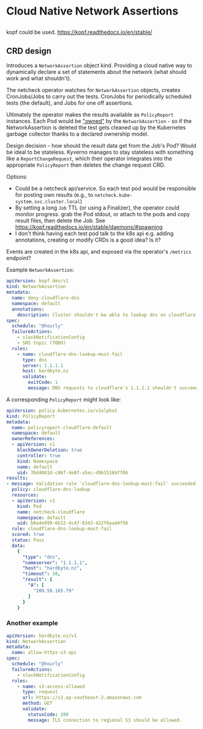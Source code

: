 # Cloud Native Network Assertions

## 

kopf could be used.
https://kopf.readthedocs.io/en/stable/

## CRD design

Introduces a `NetworkAssertion` object kind. Providing a cloud native way to dynamically
declare a set of statements about the network (what should work and what shouldn't).

The netcheck operator watches for `NetworkAssertion` objects, creates CronJobs/Jobs to carry out the tests. CronJobs for 
periodically scheduled tests (the default), and Jobs for one off assertions.

Ultimately the operator makes the results available as `PolicyReport` instances. Each Pod would be ["owned"](https://kubernetes.io/docs/concepts/overview/working-with-objects/owners-dependents/) by the
`NetworkAssertion` - so if the NetworkAssertion is deleted the test gets cleaned up by the Kubernetes garbage collector 
thanks to a declared ownership model.

Design decision - how should the result data get from the Job's Pod? Would be ideal to be stateless.
Kyverno manages to stay stateless with something like a `ReportChangeRequest`, which their operator
integrates into the appropriate `PolicyReport` then deletes the change request CRD.

Options:
- Could be a netcheck api/service. So each test pod would be responsible for posting own results (e.g., to `netcheck.kube-system.svc.cluster.local`)
- By setting a long `Job` TTL (or using a Finalizer), the operator could monitor progress. grab the Pod stdout, or attach to the pods and copy result files, then delete the Job. See https://kopf.readthedocs.io/en/stable/daemons/#spawning
- I don't think having each test pod talk to the k8s api e.g. adding annotations, creating or modify CRDs is a good idea? Is it?


Events are created in the k8s api, and exposed via the operator's `/metrics` endpoint?

Example `NetworkAssertion`:

```yaml
apiVersion: kopf.dev/v1
kind: NetworkAssertion
metadata:
  name: deny-cloudflare-dns
  namespace: default
  annotations:
    description: Cluster shouldn't be able to lookup dns on cloudflare in default namespace.
spec:
  schedule: "@hourly"
  failureActions:
    - slackNotificationConfig
    - SNS topic (TODO)
  rules:
    - name: cloudflare-dns-lookup-must-fail
      type: dns
      server: 1.1.1.1
      host: hardbyte.nz
      validate:
        exitCode: 1
        message: DNS requests to cloudflare's 1.1.1.1 shouldn't succeed.
```

A corresponding `PolicyReport` might look like:


```yaml
apiVersion: policy.kubernetes.io/v1alpha1
kind: PolicyReport
metadata:
  name: policyreport-cloudflare-default
  namespace: default
  ownerReferences:
  - apiVersion: v1
    blockOwnerDeletion: true
    controller: true
    kind: Namespace
    name: default
    uid: 76d4081d-c86f-4e8f-a5ec-d9b1516bff06
results:
- message: Validation rule 'cloudflare-dns-lookup-must-fail' succeeded.
  policy: cloudflare-dns-lookup
  resources:
  - apiVersion: v1
    kind: Pod
    name: netcheck-cloudflare
    namespace: default
    uid: b0a4e899-6b12-4c47-8343-422f6aad4f56
  rule: cloudflare-dns-lookup-must-fail
  scored: true
  status: Pass
  data:
    {
      "type": "dns",
      "nameserver": "1.1.1.1",
      "host": "hardbyte.nz",
      "timeout": 10,
      "result": {
        "A": [
          "209.58.165.79"
        ]
      }
    }


```

### Another example

```yaml
apiVersion: hardbyte.nz/v1
kind: NetworkAssertion
metadata:
  name: allow-https-s3-api
spec:
  schedule: "@hourly"
  failureActions:
    - slackNotificationConfig
  rules:
    - name: s3-access-allowed
      type: request
      url: https://s3.ap-southeast-2.amazonaws.com
      method: GET
      validate:
        statusCode: 200
        message: TLS connection to regional S3 should be allowed.
```
